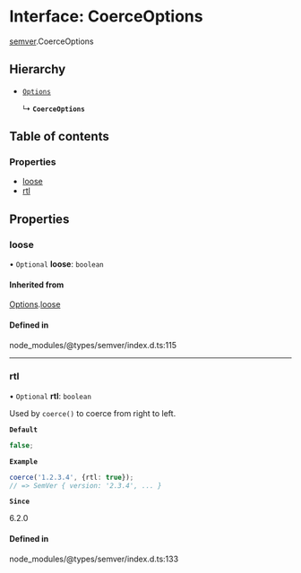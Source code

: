 # Interface: CoerceOptions

[semver](../modules/semver.md).CoerceOptions

## Hierarchy

- [`Options`](semver.Options.md)

  ↳ **`CoerceOptions`**

## Table of contents

### Properties

- [loose](semver.CoerceOptions.md#loose)
- [rtl](semver.CoerceOptions.md#rtl)

## Properties

### loose

• `Optional` **loose**: `boolean`

#### Inherited from

[Options](semver.Options.md).[loose](semver.Options.md#loose)

#### Defined in

node_modules/@types/semver/index.d.ts:115

---

### rtl

• `Optional` **rtl**: `boolean`

Used by `coerce()` to coerce from right to left.

**`Default`**

```ts
false;
```

**`Example`**

```ts
coerce('1.2.3.4', {rtl: true});
// => SemVer { version: '2.3.4', ... }
```

**`Since`**

6.2.0

#### Defined in

node_modules/@types/semver/index.d.ts:133
